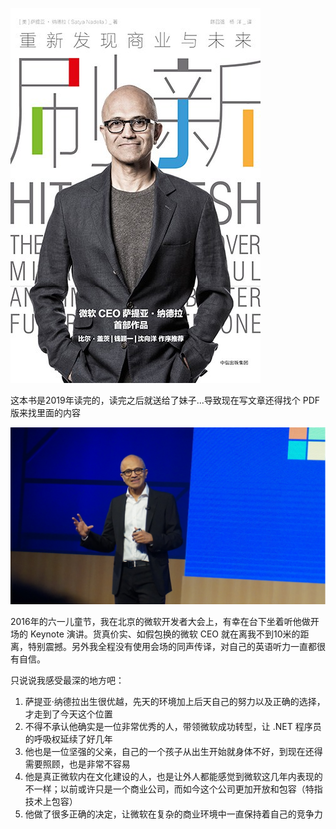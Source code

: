 ![img](01_Hit_Refresh.assets/s29650738.jpg)

这本书是2019年读完的，读完之后就送给了妹子...导致现在写文章还得找个 PDF 版来找里面的内容

![image-20210201231646957](01_Hit_Refresh.assets/image-20210201231646957.png)

2016年的六一儿童节，我在北京的微软开发者大会上，有幸在台下坐着听他做开场的 Keynote 演讲。货真价实、如假包换的微软 CEO 就在离我不到10米的距离，特别震撼。另外我全程没有使用会场的同声传译，对自己的英语听力一直都很有自信。

只说说我感受最深的地方吧：

1. 萨提亚·纳德拉出生很优越，先天的环境加上后天自己的努力以及正确的选择，才走到了今天这个位置
2. 不得不承认他确实是一位非常优秀的人，带领微软成功转型，让 .NET 程序员的呼吸权延续了好几年
3. 他也是一位坚强的父亲，自己的一个孩子从出生开始就身体不好，到现在还得需要照顾，也是非常不容易
4. 他是真正微软内在文化建设的人，也是让外人都能感觉到微软这几年内表现的不一样；以前或许只是一个商业公司，而如今这个公司更加开放和包容（特指技术上包容）
5. 他做了很多正确的决定，让微软在复杂的商业环境中一直保持着自己的竞争力


